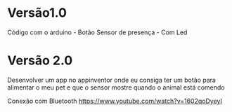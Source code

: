 # Versão1.0
Código com o arduino - Botão
Sensor de presença - Com Led



# Versão 2.0
Desenvolver um app no appinventor onde eu consiga ter um botão para alimentar o meu pet e que o sensor mostre quando o animal está comendo 

Conexão com Bluetooth https://www.youtube.com/watch?v=1602qoDyeyI
